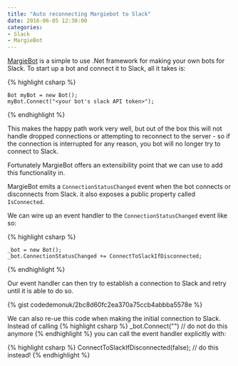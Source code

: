 ```yaml
---
title: "Auto reconnecting Margiebot to Slack"
date: 2016-06-05 12:30:00
categories:
- Slack
- MargieBot
---
```


[MargieBot][1] is a simple to use .Net framework for making your own bots for
Slack.  To start up a bot and connect it to Slack, all it takes is:

{% highlight csharp %}

	Bot myBot = new Bot();
	myBot.Connect("<your bot's slack API token>");

{% endhighlight %}

This makes the happy path work very well, but out of the box this will not
handle dropped connections or attempting to reconnect to the server - so if the
connection is interrupted for any reason, you bot will no longer try to connect
to Slack.

<!--more-->

Fortunately MargieBot offers an extensibility point that we can use to add this
functionality in.  

MargieBot emits a `ConnectionStatusChanged` event when the bot connects or
disconnects from Slack.  it also exposes a public property called `IsConnected`.

We can wire up an event handler to the `ConnectionStatusChanged` event like so:

{% highlight csharp %}

	_bot = new Bot();
	_bot.ConnectionStatusChanged += ConnectToSlackIfDisconnected;

{% endhighlight %}

Our event handler can then try to establish a connection to Slack and retry
until it is able to do so.

{% gist codedemonuk/2bc8d60fc2ea370a75ccb4abbba5578e %}

We can also re-ue this code when making the initial connection to Slack. Instead
 of calling
{% highlight csharp %}
	_bot.Connect("<Slack API Token>") // do not do this anymore
{% endhighlight %}
 you can call the event handler explicitly with:

{% highlight csharp %}
	ConnectToSlackIfDisconnected(false); // do this instead!
{% endhighlight %}

[1]: https://github.com/jammerware/margiebot
